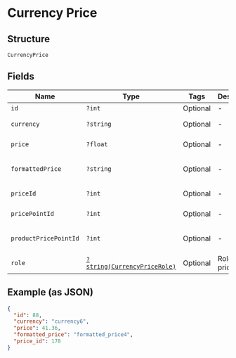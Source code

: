 
# Currency Price

## Structure

`CurrencyPrice`

## Fields

| Name | Type | Tags | Description | Getter | Setter |
|  --- | --- | --- | --- | --- | --- |
| `id` | `?int` | Optional | - | getId(): ?int | setId(?int id): void |
| `currency` | `?string` | Optional | - | getCurrency(): ?string | setCurrency(?string currency): void |
| `price` | `?float` | Optional | - | getPrice(): ?float | setPrice(?float price): void |
| `formattedPrice` | `?string` | Optional | - | getFormattedPrice(): ?string | setFormattedPrice(?string formattedPrice): void |
| `priceId` | `?int` | Optional | - | getPriceId(): ?int | setPriceId(?int priceId): void |
| `pricePointId` | `?int` | Optional | - | getPricePointId(): ?int | setPricePointId(?int pricePointId): void |
| `productPricePointId` | `?int` | Optional | - | getProductPricePointId(): ?int | setProductPricePointId(?int productPricePointId): void |
| `role` | [`?string(CurrencyPriceRole)`](../../doc/models/currency-price-role.md) | Optional | Role for the price. | getRole(): ?string | setRole(?string role): void |

## Example (as JSON)

```json
{
  "id": 88,
  "currency": "currency6",
  "price": 41.36,
  "formatted_price": "formatted_price4",
  "price_id": 178
}
```

